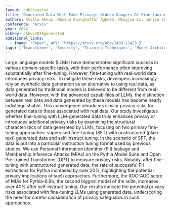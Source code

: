 ```yaml
---
layout: publication
title: 'Generated Data With Fake Privacy: Hidden Dangers Of Fine-tuning Large Language Models On Generated Data'
authors: Atilla Akkus, Masoud Poorghaffar Aghdam, Mingjie Li, Junjie Chu, Michael Backes, Yang Zhang, Sinem Sav
conference: "Arxiv"
year: 2024
bibkey: akkus2024generated
additional_links:
  - {name: "Paper", url: 'https://arxiv.org/abs/2409.11423'}
tags: ['Transformer', 'Security', 'Training Techniques', 'Model Architecture', 'Fine-Tuning', 'Reinforcement Learning', 'Pretraining Methods']
---
```

Large language models (LLMs) have demonstrated significant success in various
domain-specific tasks, with their performance often improving substantially
after fine-tuning. However, fine-tuning with real-world data introduces privacy
risks. To mitigate these risks, developers increasingly rely on synthetic data
generation as an alternative to using real data, as data generated by
traditional models is believed to be different from real-world data. However,
with the advanced capabilities of LLMs, the distinction between real data and
data generated by these models has become nearly indistinguishable. This
convergence introduces similar privacy risks for generated data to those
associated with real data. Our study investigates whether fine-tuning with
LLM-generated data truly enhances privacy or introduces additional privacy
risks by examining the structural characteristics of data generated by LLMs,
focusing on two primary fine-tuning approaches: supervised fine-tuning (SFT)
with unstructured (plain-text) generated data and self-instruct tuning. In the
scenario of SFT, the data is put into a particular instruction tuning format
used by previous studies. We use Personal Information Identifier (PII) leakage
and Membership Inference Attacks (MIAs) on the Pythia Model Suite and Open
Pre-trained Transformer (OPT) to measure privacy risks. Notably, after
fine-tuning with unstructured generated data, the rate of successful PII
extractions for Pythia increased by over 20%, highlighting the potential
privacy implications of such approaches. Furthermore, the ROC-AUC score of MIAs
for Pythia-6.9b, the second biggest model of the suite, increases over 40%
after self-instruct tuning. Our results indicate the potential privacy risks
associated with fine-tuning LLMs using generated data, underscoring the need
for careful consideration of privacy safeguards in such approaches.
